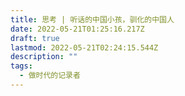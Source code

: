 ```yaml
---
title: 思考 | 听话的中国小孩，驯化的中国人
date: 2022-05-21T01:25:16.217Z
draft: true
lastmod: 2022-05-21T02:24:15.544Z
description: ""
tags:
  - 做时代的记录者
---
```

